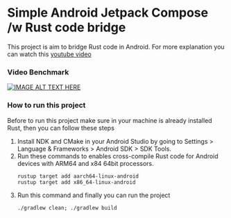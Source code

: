 # Simple Android Jetpack Compose /w Rust code bridge
This project is aim to bridge Rust code in Android. For more explanation you can watch this [youtube video](https://www.youtube.com/watch?v=cUKcrfdFRqk&pp=ygUQa290bGluIGNvbmYgcnVzdA%3D%3D)

### Video Benchmark
[![IMAGE ALT TEXT HERE](https://img.youtube.com/vi/KOQHbbq7WQs/0.jpg)](https://www.youtube.com/watch?v=KOQHbbq7WQs)
 
### How to run this project
Before to run this project make sure in your machine is already installed Rust, then you can follow these steps

1. Install NDK and CMake in your Android Studio by going to Settings > Language & Frameworks > Android SDK > SDK Tools.
2. Run these commands to enables cross-compile Rust code for Android devices with ARM64 and x84 64bit processors.
    ```shell
   rustup target add aarch64-linux-android
   rustup target add x86_64-linux-android
   ```
3. Run this command and finally you can run the project
    ```
   ./gradlew clean; ./gradlew build
   ```